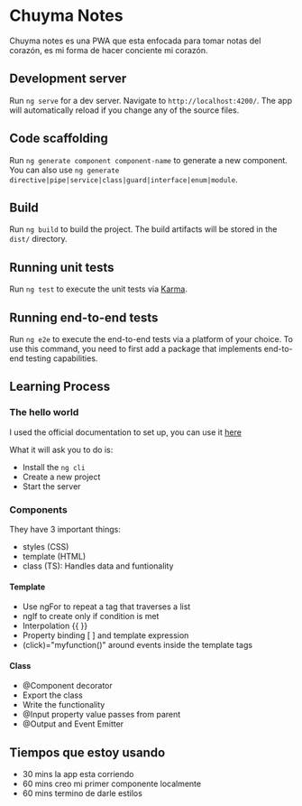 # Chuyma Notes

Chuyma notes es una PWA que esta enfocada para tomar notas del corazón, es mi forma de hacer conciente mi corazón.

## Development server

Run `ng serve` for a dev server. Navigate to `http://localhost:4200/`. The app will automatically reload if you change any of the source files.

## Code scaffolding

Run `ng generate component component-name` to generate a new component. You can also use `ng generate directive|pipe|service|class|guard|interface|enum|module`.

## Build

Run `ng build` to build the project. The build artifacts will be stored in the `dist/` directory.

## Running unit tests

Run `ng test` to execute the unit tests via [Karma](https://karma-runner.github.io).

## Running end-to-end tests

Run `ng e2e` to execute the end-to-end tests via a platform of your choice. To use this command, you need to first add a package that implements end-to-end testing capabilities.

## Learning Process

### The hello world

I used the official documentation to set up, you can use it [here](https://angular.io/guide/setup-local)

What it will ask you to do is:

- Install the `ng cli`
- Create a new project
- Start the server

### Components

They have 3 important things:

- styles (CSS)
- template (HTML)
- class (TS): Handles data and funtionality

#### Template

- Use ngFor to repeat a tag that traverses a list
- ngIf to create only if condition is met
- Interpolation {{ }}
- Property binding [ ] and template expression
- (click)="myfunction()" around events inside the template tags

#### Class

- @Component decorator
- Export the class
- Write the functionality
- @Input property value passes from parent
- @Output and Event Emitter

## Tiempos que estoy usando

- 30 mins la app esta corriendo
- 60 mins creo mi primer componente localmente
- 60 mins termino de darle estilos
